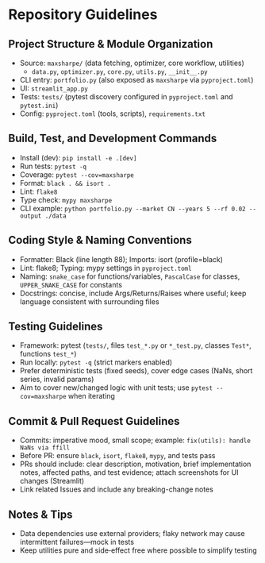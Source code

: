 # Repository Guidelines

## Project Structure & Module Organization
- Source: `maxsharpe/` (data fetching, optimizer, core workflow, utilities)
  - `data.py`, `optimizer.py`, `core.py`, `utils.py`, `__init__.py`
- CLI entry: `portfolio.py` (also exposed as `maxsharpe` via `pyproject.toml`)
- UI: `streamlit_app.py`
- Tests: `tests/` (pytest discovery configured in `pyproject.toml` and `pytest.ini`)
- Config: `pyproject.toml` (tools, scripts), `requirements.txt`

## Build, Test, and Development Commands
- Install (dev): `pip install -e .[dev]`
- Run tests: `pytest -q`
- Coverage: `pytest --cov=maxsharpe`
- Format: `black . && isort .`
- Lint: `flake8`
- Type check: `mypy maxsharpe`
- CLI example: `python portfolio.py --market CN --years 5 --rf 0.02 --output ./data`

## Coding Style & Naming Conventions
- Formatter: Black (line length 88); Imports: isort (profile=black)
- Lint: flake8; Typing: mypy settings in `pyproject.toml`
- Naming: `snake_case` for functions/variables, `PascalCase` for classes, `UPPER_SNAKE_CASE` for constants
- Docstrings: concise, include Args/Returns/Raises where useful; keep language consistent with surrounding files

## Testing Guidelines
- Framework: pytest (`tests/`, files `test_*.py` or `*_test.py`, classes `Test*`, functions `test_*`)
- Run locally: `pytest -q` (strict markers enabled)
- Prefer deterministic tests (fixed seeds), cover edge cases (NaNs, short series, invalid params)
- Aim to cover new/changed logic with unit tests; use `pytest --cov=maxsharpe` when iterating

## Commit & Pull Request Guidelines
- Commits: imperative mood, small scope; example: `fix(utils): handle NaNs via ffill`
- Before PR: ensure `black`, `isort`, `flake8`, `mypy`, and tests pass
- PRs should include: clear description, motivation, brief implementation notes, affected paths, and test evidence; attach screenshots for UI changes (Streamlit)
- Link related Issues and include any breaking-change notes

## Notes & Tips
- Data dependencies use external providers; flaky network may cause intermittent failures—mock in tests
- Keep utilities pure and side‑effect free where possible to simplify testing
